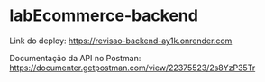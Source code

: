 # labEcommerce-backend

Link do deploy:
https://revisao-backend-ay1k.onrender.com

Documentação da API no Postman:
https://documenter.getpostman.com/view/22375523/2s8YzP35Tr